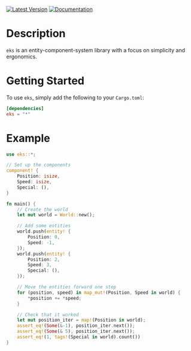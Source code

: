 [![Latest Version](https://img.shields.io/crates/v/eks.svg)](crates.io/crates/eks)
[![Documentation](https://docs.rs/eks/badge.svg)](docs.rs/eks)

# Description
`eks` is an entity-component-system library with a focus on simplicity and ergonomics.

# Getting Started
To use `eks`, simply add the following to your `Cargo.toml`:

```toml
[dependencies]
eks = "*"
```

# Example
```rust
use eks::*;

// Set up the components
component! {
    Position: isize,
    Speed: isize,
    Special: (),
}

fn main() {
    // Create the world
    let mut world = World::new();

    // Add some entities
    world.push(entity! {
        Position: 0,
        Speed: -1,
    });
    world.push(entity! {
        Position: 2,
        Speed: 3,
        Special: (),
    });

    // Move the entities forward one step
    for (position, speed) in map_mut!(Position, Speed in world) {
        *position += *speed;
    }

    // Check that it worked
    let mut position_iter = map!(Position in world);
    assert_eq!(Some(&-1), position_iter.next());
    assert_eq!(Some(& 5), position_iter.next());
    assert_eq!(1, tags!(Special in world).count())
}
```
